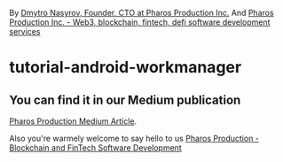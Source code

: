 By [Dmytro Nasyrov, Founder, CTO at Pharos Production Inc.](https://www.linkedin.com/in/dmytronasyrov/)
And [Pharos Production Inc. - Web3, blockchain, fintech, defi software development services](https://pharosproduction.com)

# tutorial-android-workmanager

## You can find it in our Medium publication
[Pharos Production Medium Article](https://medium.com/pharos-production/workmanager-in-android-application-ca490a307ffa).

Also you're warmely welcome to say hello to us
[Pharos Production - Blockchain and FinTech Software Development](https://pharosproduction.com)
